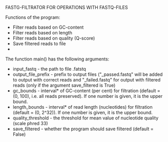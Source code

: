 FASTG-FILTRATOR FOR OPERATIONS WITH FASTQ-FILES

Functions of the program:

- Filter reads based on GC-content
- Filter reads based on length
- Filter reads based on quality (Q-score)
- Save filtered reads to file
- 
The function main() has the following arguments:

- input_fastq - the path to file .fatstq
- output_file_prefix - prefix to output files ("_passed.fastq" will be added to output with correct reads and "_failed.fastq" for output with filtered reads (only if the argument save_filtered is True)
- gc_bounds - interval* of GC-content (per cent) for filtration (default = (0, 100), i.e. all reads preserved). If one number is given, it is the upper bound.
- length_bounds - interval* of read length (nucleotides) for filtration (default = (0, 2^32)). If one number is given, it is the upper bound.
- quality_threshold - the threshold for mean value of nucleotide quality (scale phred 33)
- save_filtered - whether the program should save filtered (default = False)

